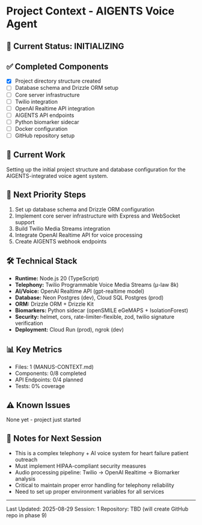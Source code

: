 # Project Context - AIGENTS Voice Agent

## 🎯 Current Status: INITIALIZING

## ✅ Completed Components
- [x] Project directory structure created
- [ ] Database schema and Drizzle ORM setup
- [ ] Core server infrastructure
- [ ] Twilio integration
- [ ] OpenAI Realtime API integration
- [ ] AIGENTS API endpoints
- [ ] Python biomarker sidecar
- [ ] Docker configuration
- [ ] GitHub repository setup

## 🔄 Current Work
Setting up the initial project structure and database configuration for the AIGENTS-integrated voice agent system.

## 🎯 Next Priority Steps
1. Set up database schema and Drizzle ORM configuration
2. Implement core server infrastructure with Express and WebSocket support
3. Build Twilio Media Streams integration
4. Integrate OpenAI Realtime API for voice processing
5. Create AIGENTS webhook endpoints

## 🛠️ Technical Stack
- **Runtime:** Node.js 20 (TypeScript)
- **Telephony:** Twilio Programmable Voice Media Streams (μ-law 8k)
- **AI/Voice:** OpenAI Realtime API (gpt-realtime model)
- **Database:** Neon Postgres (dev), Cloud SQL Postgres (prod)
- **ORM:** Drizzle ORM + Drizzle Kit
- **Biomarkers:** Python sidecar (openSMILE eGeMAPS + IsolationForest)
- **Security:** helmet, cors, rate-limiter-flexible, zod, twilio signature verification
- **Deployment:** Cloud Run (prod), ngrok (dev)

## 📊 Key Metrics
- Files: 1 (MANUS-CONTEXT.md)
- Components: 0/8 completed
- API Endpoints: 0/4 planned
- Tests: 0% coverage

## ⚠️ Known Issues
None yet - project just started

## 📝 Notes for Next Session
- This is a complex telephony + AI voice system for heart failure patient outreach
- Must implement HIPAA-compliant security measures
- Audio processing pipeline: Twilio → OpenAI Realtime → Biomarker analysis
- Critical to maintain proper error handling for telephony reliability
- Need to set up proper environment variables for all services

---
Last Updated: 2025-08-29
Session: 1
Repository: TBD (will create GitHub repo in phase 9)

